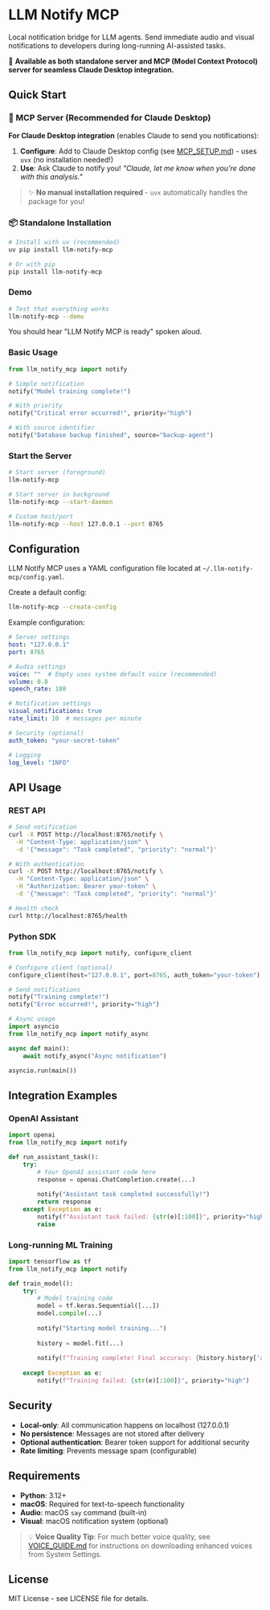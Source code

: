 # LLM Notify MCP

Local notification bridge for LLM agents. Send immediate audio and visual notifications to developers during long-running AI-assisted tasks.

🎯 **Available as both standalone server and MCP (Model Context Protocol) server for seamless Claude Desktop integration.**

## Quick Start

### 🚀 MCP Server (Recommended for Claude Desktop)

**For Claude Desktop integration** (enables Claude to send you notifications):

1. **Configure**: Add to Claude Desktop config (see [MCP_SETUP.md](MCP_SETUP.md)) - uses `uvx` (no installation needed!)
2. **Use**: Ask Claude to notify you! *"Claude, let me know when you're done with this analysis."*

> ✨ **No manual installation required** - `uvx` automatically handles the package for you!

### 📦 Standalone Installation

```bash
# Install with uv (recommended)
uv pip install llm-notify-mcp

# Or with pip
pip install llm-notify-mcp
```

### Demo

```bash
# Test that everything works
llm-notify-mcp --demo
```

You should hear "LLM Notify MCP is ready" spoken aloud.

### Basic Usage

```python
from llm_notify_mcp import notify

# Simple notification
notify("Model training complete!")

# With priority
notify("Critical error occurred!", priority="high")

# With source identifier
notify("Database backup finished", source="backup-agent")
```

### Start the Server

```bash
# Start server (foreground)
llm-notify-mcp

# Start server in background
llm-notify-mcp --start-daemon

# Custom host/port
llm-notify-mcp --host 127.0.0.1 --port 8765
```

## Configuration

LLM Notify MCP uses a YAML configuration file located at `~/.llm-notify-mcp/config.yaml`.

Create a default config:

```bash
llm-notify-mcp --create-config
```

Example configuration:

```yaml
# Server settings
host: "127.0.0.1"
port: 8765

# Audio settings
voice: ""  # Empty uses system default voice (recommended)
volume: 0.8
speech_rate: 180

# Notification settings
visual_notifications: true
rate_limit: 10  # messages per minute

# Security (optional)
auth_token: "your-secret-token"

# Logging
log_level: "INFO"
```

## API Usage

### REST API

```bash
# Send notification
curl -X POST http://localhost:8765/notify \
  -H "Content-Type: application/json" \
  -d '{"message": "Task completed", "priority": "normal"}'

# With authentication
curl -X POST http://localhost:8765/notify \
  -H "Content-Type: application/json" \
  -H "Authorization: Bearer your-token" \
  -d '{"message": "Task completed", "priority": "normal"}'

# Health check
curl http://localhost:8765/health
```

### Python SDK

```python
from llm_notify_mcp import notify, configure_client

# Configure client (optional)
configure_client(host="127.0.0.1", port=8765, auth_token="your-token")

# Send notifications
notify("Training complete!")
notify("Error occurred!", priority="high")

# Async usage
import asyncio
from llm_notify_mcp import notify_async

async def main():
    await notify_async("Async notification")

asyncio.run(main())
```

## Integration Examples

### OpenAI Assistant

```python
import openai
from llm_notify_mcp import notify

def run_assistant_task():
    try:
        # Your OpenAI assistant code here
        response = openai.ChatCompletion.create(...)
        
        notify("Assistant task completed successfully!")
        return response
    except Exception as e:
        notify(f"Assistant task failed: {str(e)[:100]}", priority="high")
        raise
```

### Long-running ML Training

```python
import tensorflow as tf
from llm_notify_mcp import notify

def train_model():
    try:
        # Model training code
        model = tf.keras.Sequential([...])
        model.compile(...)
        
        notify("Starting model training...")
        
        history = model.fit(...)
        
        notify(f"Training complete! Final accuracy: {history.history['accuracy'][-1]:.3f}")
        
    except Exception as e:
        notify(f"Training failed: {str(e)[:100]}", priority="high")
```

## Security

- **Local-only**: All communication happens on localhost (127.0.0.1)
- **No persistence**: Messages are not stored after delivery
- **Optional authentication**: Bearer token support for additional security
- **Rate limiting**: Prevents message spam (configurable)

## Requirements

- **Python**: 3.12+
- **macOS**: Required for text-to-speech functionality
- **Audio**: macOS `say` command (built-in)
- **Visual**: macOS notification system (optional)

> 💡 **Voice Quality Tip**: For much better voice quality, see [VOICE_GUIDE.md](VOICE_GUIDE.md) for instructions on downloading enhanced voices from System Settings.

## License

MIT License - see LICENSE file for details.